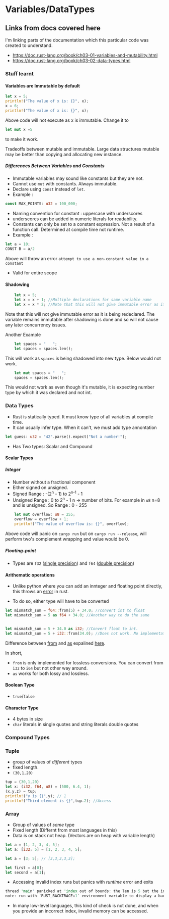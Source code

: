 # Variables/DataTypes

## Links from docs covered here

I'm linking parts of the documentation which this particular code was created to understand.

- <https://doc.rust-lang.org/book/ch03-01-variables-and-mutability.html>
- <https://doc.rust-lang.org/book/ch03-02-data-types.html>

### Stuff learnt

#### Variables are Immutable by default

```rust
let x = 5;
println!("The value of x is: {}", x);
x = 6;
println!("The value of x is: {}", x);
```

Above code will not execute as x is immutable.
Change it to

```rust
let mut x =5
```

to make it work.

Tradeoffs between mutable and immutable. Large data structures mutable may be better than copying and allocating new instance.

##### Differences Between Variables and Constants

- Immutable variables may sound like constants but they are not.
- Cannot use `mut` with constants. Always immutable.
- Declare using `const` instead of `let`.
- Example :

```rust
const MAX_POINTS: u32 = 100_000;
```

- Naming convention for constant : uppercase with underscores
- underscores can be added in numeric literals for readability.
- Constants can only be set to a constant expression. Not a result of a function call. Determined at compile time not runtime.
- Example :
```rust
let a = 10;
CONST B = a/2
```
Above will throw an error `attempt to use a non-constant value in a constant`
- Valid for entire scope

#### Shadowing

```rust
    let x = 5;
    let x = x + 1; //Multiple declarations for same variable name
    let x = x * 2; //Note that this will not give immutable error as it is being redeclared.
```

Note that this will not give immutable error as it is being redeclared. The variable remains immutable after shadowing is done and so will not cause any later concurrency issues.

Another Example

```rust
    let spaces = "   ";
    let spaces = spaces.len();
```

This will work as `spaces` is being shadowed into new type.
Below would not work.

```rust
    let mut spaces = "   ";
    spaces = spaces.len();
```

This would not work as even though it's mutable, it is expecting number type by which it was declared and not int.

### Data Types

- Rust is statically typed. It must know type of all variables at compile time.
- It can usually infer type. When it can't, we must add type annontation

```rust
let guess: u32 = "42".parse().expect("Not a number!");
```

- Has Two types: Scalar and Compound

#### Scalar Types

##### Integer

- Number without a fractional component
- Either signed on unsigned.
- Signed Range : -(2<sup>n</sup> - 1) to 2<sup>n-1</sup> - 1
- Unsigned Range : 0 to 2<sup>n</sup> - 1
   n -> number of bits. For example in `u8` n=8 and is unsigned.
   So Range : 0 - 255

```rust
    let mut overflow: u8 = 255;
    overflow = overflow + 1;
    println!("The value of overflow is: {}", overflow);
```

Above code will panic on `cargo run` but on `cargo run --release`, will perform two's complement wrapping and value would be 0.

##### Floating-point

- Types are `f32` ([single precision](https://en.wikipedia.org/wiki/Single-precision_floating-point_format)) and `f64` ([double precision](https://en.wikipedia.org/wiki/Single-precision_floating-point_format))

#### Arithematic operations

- Unlike python where you can add an innteger and floating point directly, this throws an [error](https://stackoverflow.com/questions/39677410/why-do-i-get-an-error-when-adding-an-integer-to-a-floating-point) in rust.

- To do so, either type will have to be converted

```rust
let mismatch_sum = f64::from(5) + 34.0; //convert int to float
let mismatch_sum = 5 as f64 + 34.0; //Another way to do the same


let mismatch_sum = 5 + 34.0 as i32; //Convert float to int.
let mismatch_sum = 5 + i32::from(34.0); //Does not work. No implementation for `{integer} + {float}`
```

Difference between [from](https://doc.rust-lang.org/std/convert/trait.From.html) and [as](https://doc.rust-lang.org/reference/expressions/operator-expr.html#type-cast-expressions) expalined [here](https://stackoverflow.com/questions/48795329/what-is-the-difference-between-fromfrom-and-as-in-rust).

In short,

- `from` is only implemented for lossless conversions. You can convert from `i32` to `i64` but not other way around.
- `as` works for both lossy and lossless.

#### Boolean Type

- `true`/`false`

#### Character Type

- 4 bytes in size
- `char` literals in single quotes and string literals double quotes

### Compound Types

### Tuple

- group of values of *different* types
- fixed length.
- `(30,1,20)`

```rust
tup = (30,1,20)
let x: (i32, f64, u8) = (500, 6.4, 1);
(x,y,z) = tup;
println!("y is {}",y); // 1
println!("Third element is {}",tup.2); //Access
```

### Array

- Group of values of *same* type
- Fixed length (Differnt from most languages in this)
- Data is on stack not heap. (Vectors are on heap with variable length)

```rust
let a = [1, 2, 3, 4, 5];
let a: [i32; 5] = [1, 2, 3, 4, 5];

let a = [3; 5]; // [3,3,3,3,3];

let first = a[0];
let second = a[1];
```

- Accessing invalid index runs but panics with *runtime* error and exits

```rust
thread 'main' panicked at 'index out of bounds: the len is 5 but the index is 10', src/main.rs:5:19
note: run with `RUST_BACKTRACE=1` environment variable to display a backtrace.
```

- In many low-level languages, this kind of check is not done, and when you provide an incorrect index, invalid memory can be accessed.
